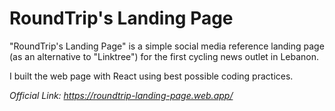 # RoundTrip's Landing Page

"RoundTrip's Landing Page" is a simple social media reference landing page (as an alternative to "Linktree") for the first cycling news outlet in Lebanon.

I built the web page with React using best possible coding practices.

_Official Link: https://roundtrip-landing-page.web.app/_
